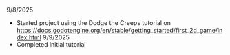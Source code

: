 9/8/2025
- Started project using the Dodge the Creeps tutorial on https://docs.godotengine.org/en/stable/getting_started/first_2d_game/index.html
9/9/2025
- Completed initial tutorial

